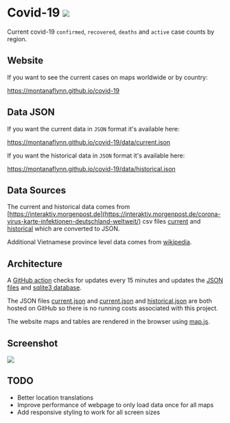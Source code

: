 # Covid-19 [![](https://github.com/montanaflynn/covid-19/workflows/Update/badge.svg)](https://github.com/montanaflynn/covid-19/actions)

Current covid-19 `confirmed`, `recovered`, `deaths` and `active` case counts by region.

## Website

If you want to see the current cases on maps worldwide or by country:

https://montanaflynn.github.io/covid-19

## Data JSON

If you want the current data in `JSON` format it's available here:

https://montanaflynn.github.io/covid-19/data/current.json

If you want the historical data in `JSON` format it's available here:

https://montanaflynn.github.io/covid-19/data/historical.json

## Data Sources

The current and historical data comes from [https://interaktiv.morgenpost.de](https://interaktiv.morgenpost.de/corona-virus-karte-infektionen-deutschland-weltweit/) csv files [current](https://interaktiv.morgenpost.de/corona-virus-karte-infektionen-deutschland-weltweit/data/Coronavirus.current.v2.csv) and [historical](https://funkeinteraktiv.b-cdn.net/history.light.v4.csv) which are converted to JSON.

Additional Vietnamese province level data comes from [wikipedia](https://vi.wikipedia.org/wiki/%C4%90%E1%BA%A1i_d%E1%BB%8Bch_COVID-19_t%E1%BA%A1i_Vi%E1%BB%87t_Nam).

## Architecture

A [GitHub action](https://github.com/montanaflynn/covid-19/blob/master/.github/workflows/main.yml) checks for updates every 15 minutes and updates the [JSON files](./data) and [sqlite3 database](./covid.db).

The JSON files [current.json](https://raw.githubusercontent.com/montanaflynn/covid-19/master/data/current.json) and [current.json](https://raw.githubusercontent.com/montanaflynn/covid-19/master/data/current.json) and [historical.json](https://montanaflynn.github.io/covid-19/data/historical.json) are both hosted on GitHub so there is no running costs associated with this project.

The website maps and tables are rendered in the browser using [map.js](https://github.com/montanaflynn/covid-19/blob/master/assets/map.js).

## Screenshot

[![](https://i.imgur.com/z370DBE.png)](https://montanaflynn.github.io/covid-19/)

## TODO

- Better location translations
- Improve performance of webpage to only load data once for all maps
- Add responsive styling to work for all screen sizes
